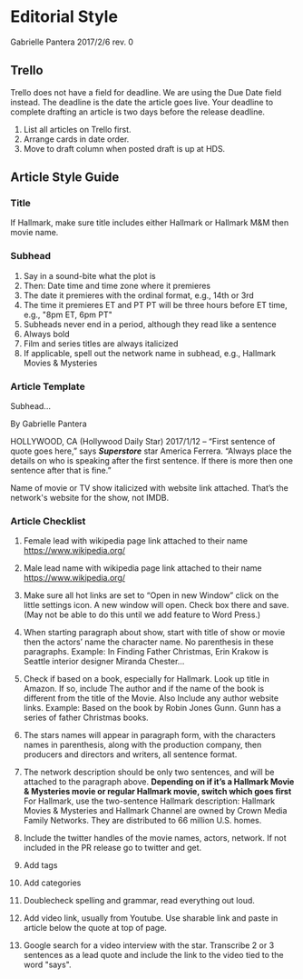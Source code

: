 # Editorial Style

Gabrielle Pantera 2017/2/6 rev. 0

## Trello

Trello does not have a field for deadline. We are using the Due Date field instead. The deadline is the date the article goes live. Your deadline to complete drafting an article is two days before the release deadline.

1. List all articles on Trello first. 
2. Arrange cards in date order.
3. Move to draft column when posted draft is up at HDS.  

## Article Style Guide

### Title

If Hallmark, make sure title includes either Hallmark or Hallmark M&M then movie name. 

### Subhead 

1. Say in a sound-bite what the plot is
2. Then: Date time and time zone where it premieres
3. The date it premieres with the ordinal format, e.g., 14th or 3rd
4. The time it premieres ET and PT PT will be three hours before ET time, e.g., "8pm ET, 6pm PT"
5. Subheads never end in a period, although they read like a sentence
6. Always bold
7. Film and series titles are always italicized
8. If applicable, spell out the network name in subhead, e.g., Hallmark Movies & Mysteries

### Article Template

Subhead...

By Gabrielle Pantera

HOLLYWOOD, CA (Hollywood Daily Star) 2017/1/12 – “First sentence of quote goes here,” says ___Superstore___ star America Ferrera. “Always place the details on who is speaking after the first sentence. If there is more then one sentence after that is fine.” 

Name of movie or TV show italicized with website link attached. That’s the network's website for the show, not IMDB.

### Article Checklist

1. Female lead with wikipedia page link attached to their name  https://www.wikipedia.org/ 

1. Male lead name with wikipedia page link attached to their name  https://www.wikipedia.org/

1. Make sure all hot links are set to “Open in new Window” click on the little settings icon. A new window will open. Check box there and save. (May not be able to do this until we add feature to Word Press.)

1. When starting paragraph about show, start with title of show or movie then the actors’ name the character name. No parenthesis in these paragraphs. Example: In Finding Father Christmas, Erin Krakow is Seattle interior designer Miranda Chester…

1. Check if based on a book, especially for Hallmark. Look up title in Amazon. If so, include The author and if the name of the book is different from the title of the Movie. Also Include any author website links. Example: Based on the book by Robin Jones Gunn. Gunn has a series of father Christmas books.

1. The stars names will appear in paragraph form, with the characters names in parenthesis, along with the production company, then producers and directors and writers, all sentence format.

1. The network description should be only two sentences, and will be attached to the paragraph above. **Depending on if it’s a Hallmark Movie & Mysteries movie or regular Hallmark movie, switch which goes first** For Hallmark, use the two-sentence Hallmark description: Hallmark Movies & Mysteries and Hallmark Channel are owned by Crown Media Family Networks.  They are distributed to 66 million U.S. homes.

1. Include the twitter handles of the movie names, actors, network. If not included in the PR release go to twitter and get. 

1. Add tags

1. Add categories 

1. Doublecheck spelling and grammar, read everything out loud.

1. Add video link, usually from Youtube. Use sharable link and paste in article below the quote at top of page. 

1. Google search for a video interview with the star. Transcribe 2 or 3 sentences as a lead quote and include the link to the video tied to the word "says". 

